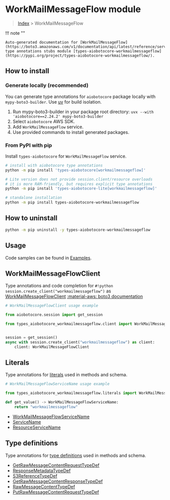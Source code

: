 # WorkMailMessageFlow module

> [Index](../README.md) > WorkMailMessageFlow


!!! note ""

    Auto-generated documentation for [WorkMailMessageFlow](https://boto3.amazonaws.com/v1/documentation/api/latest/reference/services/workmailmessageflow.html#workmailmessageflow)
    type annotations stubs module [types-aiobotocore-workmailmessageflow](https://pypi.org/project/types-aiobotocore-workmailmessageflow/).

## How to install

### Generate locally (recommended)

You can generate type annotations for `aiobotocore` package locally with `mypy-boto3-builder`.
Use [uv](https://docs.astral.sh/uv/getting-started/installation/) for build isolation.

1. Run mypy-boto3-builder in your package root directory: `uvx --with 'aiobotocore==2.24.2' mypy-boto3-builder`
1. Select `aiobotocore` AWS SDK.
1. Add `WorkMailMessageFlow` service.
1. Use provided commands to install generated packages.



### From PyPI with pip

Install `types-aiobotocore` for `WorkMailMessageFlow` service.

```bash
# install with aiobotocore type annotations
python -m pip install 'types-aiobotocore[workmailmessageflow]'

# Lite version does not provide session.client/resource overloads
# it is more RAM-friendly, but requires explicit type annotations
python -m pip install 'types-aiobotocore-lite[workmailmessageflow]'

# standalone installation
python -m pip install types-aiobotocore-workmailmessageflow
```



## How to uninstall

```bash
python -m pip uninstall -y types-aiobotocore-workmailmessageflow
```

## Usage

Code samples can be found in [Examples](./usage.md).

## WorkMailMessageFlowClient

Type annotations and code completion for  `#!python session.create_client("workmailmessageflow")` as [WorkMailMessageFlowClient](./client.md)
[:material-aws: boto3 documentation](https://boto3.amazonaws.com/v1/documentation/api/latest/reference/services/workmailmessageflow.html#WorkMailMessageFlow.Client)

```python
# WorkMailMessageFlowClient usage example

from aiobotocore.session import get_session

from types_aiobotocore_workmailmessageflow.client import WorkMailMessageFlowClient


session = get_session()
async with session.create_client("workmailmessageflow") as client:
    client: WorkMailMessageFlowClient
```








## Literals

Type annotations for [literals](./literals.md) used in methods and schema.

```python
# WorkMailMessageFlowServiceName usage example

from types_aiobotocore_workmailmessageflow.literals import WorkMailMessageFlowServiceName

def get_value() -> WorkMailMessageFlowServiceName:
    return "workmailmessageflow"
```

- [WorkMailMessageFlowServiceName](./literals.md#workmailmessageflowservicename)
- [ServiceName](./literals.md#servicename)
- [ResourceServiceName](./literals.md#resourceservicename)




## Type definitions

Type annotations for [type definitions](./type_defs.md) used in methods and schema.

- [GetRawMessageContentRequestTypeDef](./type_defs.md#getrawmessagecontentrequesttypedef)
- [ResponseMetadataTypeDef](./type_defs.md#responsemetadatatypedef)
- [S3ReferenceTypeDef](./type_defs.md#s3referencetypedef)
- [GetRawMessageContentResponseTypeDef](./type_defs.md#getrawmessagecontentresponsetypedef)
- [RawMessageContentTypeDef](./type_defs.md#rawmessagecontenttypedef)
- [PutRawMessageContentRequestTypeDef](./type_defs.md#putrawmessagecontentrequesttypedef)

